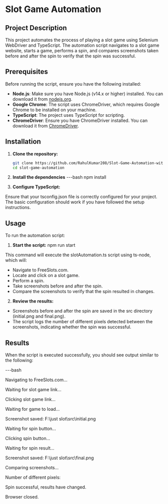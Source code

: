 # Slot Game Automation

## Project Description

This project automates the process of playing a slot game using Selenium WebDriver and TypeScript. The automation script navigates to a slot game website, starts a game, performs a spin, and compares screenshots taken before and after the spin to verify that the spin was successful.

## Prerequisites

Before running the script, ensure you have the following installed:

- **Node.js**: Make sure you have Node.js (v14.x or higher) installed. You can download it from [nodejs.org](https://nodejs.org/).
- **Google Chrome**: The script uses ChromeDriver, which requires Google Chrome to be installed on your machine.
- **TypeScript**: The project uses TypeScript for scripting.
- **ChromeDriver**: Ensure you have ChromeDriver installed. You can download it from [ChromeDriver](https://sites.google.com/a/chromium.org/chromedriver/downloads).

## Installation

1. **Clone the repository:**

   ```bash
   git clone https://github.com/RahulKumar208/Slot-Game-Automation-with-Selenium-and-TypeScript.git
   cd slot-game-automation

2. **Install the dependencies**
 ---bash
npm install

3. **Configure TypeScript:**

Ensure that your tsconfig.json file is correctly configured for your project. The basic configuration should work if you have followed the setup instructions.

## Usage
To run the automation script:

1. **Start the script:**
npm run start

This command will execute the slotAutomation.ts script using ts-node, which will:

- Navigate to FreeSlots.com.
- Locate and click on a slot game.
- Perform a spin.
- Take screenshots before and after the spin.
- Compare the screenshots to verify that the spin resulted in changes.

2. **Review the results:**

- Screenshots before and after the spin are saved in the src directory (initial.png and final.png).
- The script logs the number of different pixels detected between the screenshots, indicating whether the spin was successful.

## Results

When the script is executed successfully, you should see output similar to the following:

---bash 

Navigating to FreeSlots.com...

Waiting for slot game link...

Clicking slot game link...

Waiting for game to load...

Screenshot saved: F:\just slot\src\initial.png

Waiting for spin button...

Clicking spin button...

Waiting for spin result...

Screenshot saved: F:\just slot\src\final.png

Comparing screenshots...

Number of different pixels: <number>

Spin successful, results have changed.

Browser closed.

   
